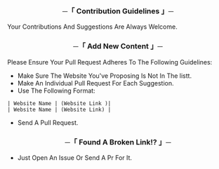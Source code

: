 <h3 align="center">
    ─「 Contribution Guidelines 」─
</h3>

Your Contributions And Suggestions Are Always Welcome.

<h3 align="center">
    ─「 Add New Content 」─
</h3>

Please Ensure Your Pull Request Adheres To The Following Guidelines:

- Make Sure The Website You've Proposing Is Not In The listt.
- Make An Individual Pull Request For Each Suggestion.
- Use The Following Format:
```
| Website Name | (Website Link )|
| Website Name | (Website Link) |
```
- Send A Pull Request.

<h3 align="center">
    ─「 Found A Broken Link!? 」─
</h3>

- Just Open An Issue Or Send A Pr For It.
